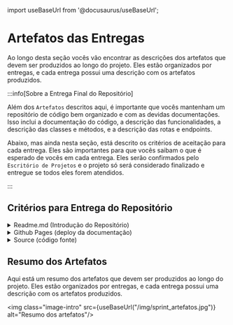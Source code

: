 import useBaseUrl from '@docusaurus/useBaseUrl';

# Artefatos das Entregas

Ao longo desta seção vocês vão encontrar as descrições dos artefatos que devem ser produzidos ao longo do projeto. Eles estão organizados por entregas, e cada entrega possui uma descrição com os artefatos produzidos.

:::info[Sobre a Entrega Final do Repositório]

Além dos `Artefatos` descritos aqui, é importante que vocês mantenham um repositório de código bem organizado e com as devidas documentações. Isso inclui a documentação do código, a descrição das funcionalidades, a descrição das classes e métodos, e a descrição das rotas e endpoints.

Abaixo, mas ainda nesta seção, está descrito os critérios de aceitação para cada entrega. Eles são importantes para que vocês saibam o que é esperado de vocês em cada entrega. Eles serão confirmados pelo `Escritório de Projetos` e o projeto só será considerado finalizado e entregue se todos eles forem atendidos.

:::

## Critérios para Entrega do Repositório


<details> 
<summary mdxType="summary">Readme.md (Introdução do Repositório)</summary>

  - [***Crítico***] Apresenta a estrutura do projeto (como as demais pastas estão organizadas)?
  - [***Crítico***] Apresenta instruções claras de como executar o projeto e a documentação?
  - Apresenta o objetivo do projeto?
  - Apresenta os integrantes da equipe de desenvolvimento?
  - Apresenta o link do Linkdin ou Github dos integrantes da equipe?
  - Apresenta a licença Inteli do projeto (CC-0)?	
  - Apresenta os dados dos integrantes da equipe, o nome da equipe e o nome do Inteli na seção de licensa do projeto?
  - Possui um link para o Github Pages onde a documentação pode ser localizada? 
</details>

<details> 
<summary mdxType="summary">Github Pages (deploy da documentação)</summary>
  - [***Crítico***] Apresenta uma estrutura dividida por Sprints?
  - [***Crítico***] Apresenta o projeto da documentação completa (docusaurus)?
  - [***Crítico***] Tem um link para todas as apresentações realizadas nas Sprints?
  - [***Crítico***] Apresenta um vídeo final com a demonstração da prova de conceito implementada?

</details> 

<details> 
<summary mdxType="summary">Source (código fonte)</summary>

  - [***Crítico***] Apresenta o diretório de código fonte na raiz do projeto?
  - Apresenta o código fonte completo dentro do diretório de código fonte?
  - Apresenta o arquivo de configuração do projeto (package.json, requirements.txt, etc)?
  - Apresenta a separação de código fonte por módulos?
  - Apresenta o código fonte do robô (módulo embarcado)?

</details> 


## Resumo dos Artefatos

Aqui está um resumo dos artefatos que devem ser produzidos ao longo do projeto. Eles estão organizados por entregas, e cada entrega possui uma descrição com os artefatos produzidos.

<img class="image-intro" src={useBaseUrl("/img/sprint_artefatos.jpg")} alt="Resumo dos artefatos"/>